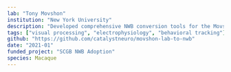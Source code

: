 ```yaml
---
lab: "Tony Movshon"
institution: "New York University"
description: "Developed comprehensive NWB conversion tools for the Movshon lab's diverse electrophysiology and visual neuroscience datasets. The conversion pipeline handles multiple data formats including Blackrock, OpenEphys, and SpikeGLX recordings, with integrated spike sorting through SpikeInterface. The tools support both command-line and graphical user interface workflows, enabling efficient processing of complex visual neuroscience experiments. The project facilitates the standardization of the lab's extensive visual cortex recordings, supporting their research into neural mechanisms of visual perception and motion processing."
tags: ["visual processing", "electrophysiology", "behavioral tracking"]
github: "https://github.com/catalystneuro/movshon-lab-to-nwb"
date: "2021-01"
funded_project: "SCGB NWB Adoption"
species: Macaque
---
```

